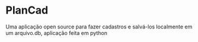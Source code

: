 # PlanCad
Uma aplicação open source para fazer cadastros e salvá-los localmente em um arquivo.db, aplicação feita em python
